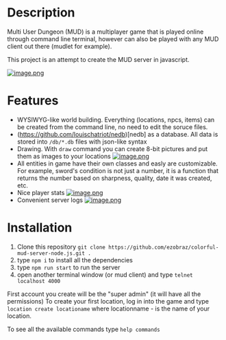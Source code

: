 # Description
Multi User Dungeon (MUD) is a multiplayer game that is played online through command line terminal, however can also be played with any MUD client out there (mudlet for example).

This project is an attempt to create the MUD server in javascript.

[![image.png](https://i.postimg.cc/qvmnN2b5/image.png)](https://postimg.cc/3kvW60HX)

# Features
* WYSIWYG-like world building.
Everything (locations, npcs, items) can be created from the command line, no need to edit the soruce files.
* (https://github.com/louischatriot/nedb)[nedb] as a database. All data is stored into `/db/*.db` files with json-like syntax
* Drawing. With `draw` command you can create 8-bit pictures and put them as images to your locations
[![image.png](https://i.postimg.cc/W3xxTFcD/image.png)](https://postimg.cc/JDcpQhnm)
* All entities in game have their own classes and easly are customizable. For example, sword's condition is not just a number, it is a function that returns the number based on sharpness, quality, date it was created, etc.
* Nice player stats
[![image.png](https://i.postimg.cc/jdcn1zbS/image.png)](https://postimg.cc/PPLqpvJg)
* Convenient server logs
[![image.png](https://i.postimg.cc/XqS3xDJD/image.png)](https://postimg.cc/DJgtw61q)

# Installation
1. Clone this repository `git clone https://github.com/ezobraz/colorful-mud-server-node.js.git .`
2. type `npm i` to install all the dependencies
3. type `npm run start` to run the server
4. open another terminal window (or mud client) and type `telnet localhost 4000`

First account you create will be the "super admin" (it will have all the permissions)
To create your first location, log in into the game and type `location create locationame` where locationname - is the name of your location.

To see all the available commands type `help commands`
